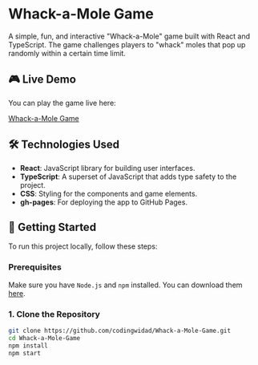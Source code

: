 # Whack-a-Mole Game

A simple, fun, and interactive "Whack-a-Mole" game built with React and TypeScript. The game challenges players to "whack" moles that pop up randomly within a certain time limit.

## 🎮 Live Demo

You can play the game live here:

[Whack-a-Mole Game](https://codingwidad.github.io/Whack-a-Mole-Game/)

## 🛠️ Technologies Used

- **React**: JavaScript library for building user interfaces.
- **TypeScript**: A superset of JavaScript that adds type safety to the project.
- **CSS**: Styling for the components and game elements.
- **gh-pages**: For deploying the app to GitHub Pages.

## 🚀 Getting Started

To run this project locally, follow these steps:

### Prerequisites

Make sure you have `Node.js` and `npm` installed. You can download them [here](https://nodejs.org/).

### 1. Clone the Repository

```bash
git clone https://github.com/codingwidad/Whack-a-Mole-Game.git
cd Whack-a-Mole-Game
npm install
npm start
